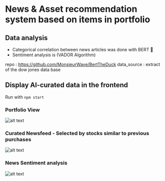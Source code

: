 # News & Asset recommendation system based on items in portfolio

## Data analysis 

- Categorical correlation between news articles was done with BERT 🦆
- Sentiment analysis is (VADOR Algorithm)

repo : https://github.com/MonsieurWave/BertTheDuck
data_source : extract of the dow jones data base

## Display AI-curated data in the frontend

Run with `npm start`

### Portfolio View
![alt text](https://github.com/MonsieurWave/asset_recommendations_app/blob/master/public/Screenshot%202019-09-29%20at%2004.52.54.png "Portfolio View")

### Curated Newsfeed - Selected by stocks similar to previous purchases
![alt text](https://github.com/MonsieurWave/asset_recommendations_app/blob/master/public/Screenshot%202019-09-29%20at%2009.09.07.png "Curated Newsfeed - Selected by stocks similar to previous purchases")

### News Sentiment analysis
![alt text](https://github.com/MonsieurWave/asset_recommendations_app/blob/master/public/Screenshot%202019-09-29%20at%2002.15.02.png "Sentiment")
